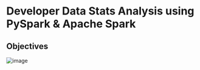 # Developer Data Stats Analysis using PySpark & Apache Spark

## Objectives

![image](https://user-images.githubusercontent.com/55779668/149652183-2b153102-6166-4d4f-8494-e1c02da8368c.png)
